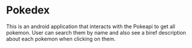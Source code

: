 # Pokedex

This is an android application that interacts with the Pokeapi to get all pokemon. User can search them by name and also see a biref description about each pokemon when clicking on them.
